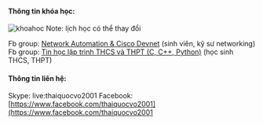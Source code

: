 #### Thông tin khóa học:
![khoahoc](https://scontent.fsgn2-6.fna.fbcdn.net/v/t1.0-9/119239165_1052232858568430_6147607854732177971_o.jpg?_nc_cat=100&_nc_sid=ca434c&_nc_ohc=vs_4ZKzERTsAX_ULrJJ&_nc_ht=scontent.fsgn2-6.fna&oh=91f3c99d4b95a0136a71d7a24f1c090b&oe=5F81797A)
Note: lịch học có thể thay đổi

Fb group: [Network Automation & Cisco Devnet](https://www.facebook.com/groups/networkautomation2001/) (sinh viên, kỹ sư networking)        
Fb group: [Tin học lập trình THCS và THPT (C, C++, Python)](https://www.facebook.com/groups/2327984310681255/) (học sinh THCS, THPT)

#### Thông tin liên hệ:
Skype: live:thaiquocvo2001
Facebook: [https://www.facebook.com/thaiquocvo2001](https://www.facebook.com/thaiquocvo2001

